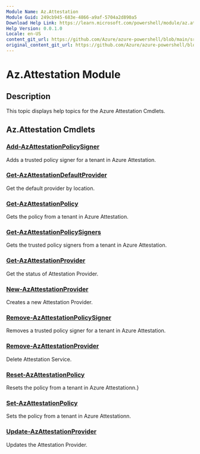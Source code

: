 ```yaml
---
Module Name: Az.Attestation
Module Guid: 249cb945-683e-4866-a9af-5704a2d890a5
Download Help Link: https://learn.microsoft.com/powershell/module/az.attestation
Help Version: 0.0.1.0
Locale: en-US
content_git_url: https://github.com/Azure/azure-powershell/blob/main/src/Attestation/Attestation/help/Az.Attestation.md
original_content_git_url: https://github.com/Azure/azure-powershell/blob/main/src/Attestation/Attestation/help/Az.Attestation.md
---
```


# Az.Attestation Module
## Description
This topic displays help topics for the Azure Attestation Cmdlets.

## Az.Attestation Cmdlets
### [Add-AzAttestationPolicySigner](Add-AzAttestationPolicySigner.md)
Adds a trusted policy signer for a tenant in Azure Attestation.

### [Get-AzAttestationDefaultProvider](Get-AzAttestationDefaultProvider.md)
Get the default provider by location.

### [Get-AzAttestationPolicy](Get-AzAttestationPolicy.md)
Gets the policy from a tenant in Azure Attestation.

### [Get-AzAttestationPolicySigners](Get-AzAttestationPolicySigners.md)
Gets the trusted policy signers from a tenant in Azure Attestation.

### [Get-AzAttestationProvider](Get-AzAttestationProvider.md)
Get the status of Attestation Provider.

### [New-AzAttestationProvider](New-AzAttestationProvider.md)
Creates a new Attestation Provider.

### [Remove-AzAttestationPolicySigner](Remove-AzAttestationPolicySigner.md)
Removes a trusted policy signer for a tenant in Azure Attestation.

### [Remove-AzAttestationProvider](Remove-AzAttestationProvider.md)
Delete Attestation Service.

### [Reset-AzAttestationPolicy](Reset-AzAttestationPolicy.md)
Resets the policy from a tenant in Azure Attestationn.}

### [Set-AzAttestationPolicy](Set-AzAttestationPolicy.md)
Sets the policy from a tenant in Azure Attestationn.

### [Update-AzAttestationProvider](Update-AzAttestationProvider.md)
Updates the Attestation Provider.

